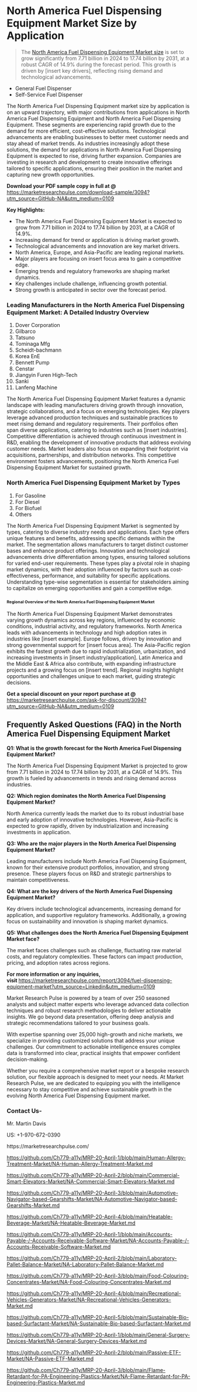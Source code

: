<h1>North America Fuel Dispensing Equipment Market&nbsp;Size by Application</h1><blockquote><p>The <a href="https://marketresearchpulse.com/download-sample/3094?utm_source=GitHub-NA&amp;utm_medium=0109">North America Fuel Dispensing Equipment Market size</a> is set to grow significantly from 7.71 billion in 2024 to 17.74 billion by 2031, at a robust CAGR of 14.9% during the forecast period. This growth is driven by [insert key drivers], reflecting rising demand and technological advancements.</p></blockquote><ul><li>General Fuel Dispenser <li> Self-Service Fuel Dispenser</li></ul><p>The North America Fuel Dispensing Equipment market size by application is on an upward trajectory, with major contributions from applications in North America Fuel Dispensing Equipment and North America Fuel Dispensing Equipment. These segments are experiencing rapid growth due to the demand for more efficient, cost-effective solutions. Technological advancements are enabling businesses to better meet customer needs and stay ahead of market trends. As industries increasingly adopt these solutions, the demand for applications in North America Fuel Dispensing Equipment is expected to rise, driving further expansion. Companies are investing in research and development to create innovative offerings tailored to specific applications, ensuring their position in the market and capturing new growth opportunities.</p><p><strong>Download your PDF sample copy in full at @ </strong><a href="https://marketresearchpulse.com/download-sample/3094?utm_source=GitHub-NA&amp;utm_medium=0109">https://marketresearchpulse.com/download-sample/3094?utm_source=GitHub-NA&amp;utm_medium=0109</a></p><p><strong>Key Highlights: </strong></p><ul><li>The North America Fuel Dispensing Equipment Market is expected to grow from 7.71 billion in 2024 to 17.74 billion by 2031, at a CAGR of 14.9%.</li><li>Increasing demand for trend or application is driving market growth.</li><li>Technological advancements and innovation are key market drivers.</li><li>North America, Europe, and Asia-Pacific are leading regional markets.</li><li>Major players are focusing on insert focus area to gain a competitive edge.</li><li>Emerging trends and regulatory frameworks are shaping market dynamics.</li><li>Key challenges include challenge, influencing growth potential.</li><li>Strong growth is anticipated in sector over the forecast period.</li></ul><h3>Leading Manufacturers in the North America Fuel Dispensing Equipment Market: A Detailed Industry Overview</h3><ol><li>Dover Corporation</li><li>Gilbarco</li><li>Tatsuno</li><li>Tominaga Mfg</li><li>Scheidt-bachmann</li><li>Korea EnE</li><li>Bennett Pump</li><li>Censtar</li><li>Jiangyin Furen High-Tech</li><li>Sanki</li><li>Lanfeng Machine</li></ol><div class="flex max-w-full flex-col flex-grow"><div class="min-h-8 text-message flex w-full flex-col items-end gap-2 whitespace-normal break-words [.text-message+&amp;]:mt-5" dir="auto" data-message-author-role="assistant" data-message-id="fd8432e4-4910-450d-b182-61b7bfb0a01f" data-message-model-slug="gpt-4o"><div class="flex w-full flex-col gap-1 empty:hidden first:pt-[3px]"><div class="markdown prose w-full break-words dark:prose-invert light"><p>The North America Fuel Dispensing Equipment Market features a dynamic landscape with leading manufacturers driving growth through innovation, strategic collaborations, and a focus on emerging technologies. Key players leverage advanced production techniques and sustainable practices to meet rising demand and regulatory requirements. Their portfolios often span diverse applications, catering to industries such as [insert industries]. Competitive differentiation is achieved through continuous investment in R&amp;D, enabling the development of innovative products that address evolving customer needs. Market leaders also focus on expanding their footprint via acquisitions, partnerships, and distribution networks. This competitive environment fosters advancements, positioning the North America Fuel Dispensing Equipment Market for sustained growth.</p></div></div></div></div><h3>North America Fuel Dispensing Equipment Market by Types</h3><ol><li>For Gasoline <li> For Diesel <li> For Biofuel <li> Others</li></ol><div class="flex max-w-full flex-col flex-grow"><div class="min-h-8 text-message flex w-full flex-col items-end gap-2 whitespace-normal break-words [.text-message+&amp;]:mt-5" dir="auto" data-message-author-role="assistant" data-message-id="084470be-0bb7-4664-bddf-5156b4f41249" data-message-model-slug="gpt-4o-mini"><div class="flex w-full flex-col gap-1 empty:hidden first:pt-[3px]"><div class="markdown prose w-full break-words dark:prose-invert light"><p>The North America Fuel Dispensing Equipment Market is segmented by types, catering to diverse industry needs and applications. Each type offers unique features and benefits, addressing specific demands within the market. The segmentation allows manufacturers to target distinct customer bases and enhance product offerings. Innovation and technological advancements drive differentiation among types, ensuring tailored solutions for varied end-user requirements. These types play a pivotal role in shaping market dynamics, with their adoption influenced by factors such as cost-effectiveness, performance, and suitability for specific applications. Understanding type-wise segmentation is essential for stakeholders aiming to capitalize on emerging opportunities and gain a competitive edge.</p></div></div></div></div><h3><span style="font-size: 11px;">Regional Overview of the North America Fuel Dispensing Equipment Market</span></h3><div class="flex max-w-full flex-col flex-grow"><div class="min-h-8 text-message flex w-full flex-col items-end gap-2 whitespace-normal break-words [.text-message+&amp;]:mt-5" dir="auto" data-message-author-role="assistant" data-message-id="e9038762-ce64-4e30-91c9-9bd413514231" data-message-model-slug="gpt-4o-mini"><div class="flex w-full flex-col gap-1 empty:hidden first:pt-[3px]"><div class="markdown prose w-full break-words dark:prose-invert light"><p>The North America Fuel Dispensing Equipment Market demonstrates varying growth dynamics across key regions, influenced by economic conditions, industrial activity, and regulatory frameworks. North America leads with advancements in technology and high adoption rates in industries like [insert example]. Europe follows, driven by innovation and strong governmental support for [insert focus area]. The Asia-Pacific region exhibits the fastest growth due to rapid industrialization, urbanization, and increasing investments in [insert industry/application]. Latin America and the Middle East &amp; Africa also contribute, with expanding infrastructure projects and a growing focus on [insert trend]. Regional insights highlight opportunities and challenges unique to each market, guiding strategic decisions.</p></div></div></div></div><p><strong>Get a special discount on your report purchase at @ </strong><a href="https://marketresearchpulse.com/ask-for-discount/3094?utm_source=GitHub-NA&amp;utm_medium=0109">https://marketresearchpulse.com/ask-for-discount/3094?utm_source=GitHub-NA&amp;utm_medium=0109</a></p><h2>Frequently Asked Questions (FAQ) in the North America Fuel Dispensing Equipment Market</h2><p><strong>Q1: What is the growth forecast for the North America Fuel Dispensing Equipment Market?</strong></p><p>The North America Fuel Dispensing Equipment Market is projected to grow from 7.71 billion in 2024 to 17.74 billion by 2031, at a CAGR of 14.9%. This growth is fueled by advancements in trends and rising demand across industries.</p><p><strong>Q2: Which region dominates the North America Fuel Dispensing Equipment Market?</strong></p><p>North America currently leads the market due to its robust industrial base and early adoption of innovative technologies. However, Asia-Pacific is expected to grow rapidly, driven by industrialization and increasing investments in application.</p><p><strong>Q3: Who are the major players in the North America Fuel Dispensing Equipment Market?</strong></p><p>Leading manufacturers include North America Fuel Dispensing Equipment, known for their extensive product portfolios, innovation, and strong presence. These players focus on R&amp;D and strategic partnerships to maintain competitiveness.</p><p><strong>Q4: What are the key drivers of the North America Fuel Dispensing Equipment Market?</strong></p><p>Key drivers include technological advancements, increasing demand for application, and supportive regulatory frameworks. Additionally, a growing focus on sustainability and innovation is shaping market dynamics.</p><p><strong>Q5: What challenges does the North America Fuel Dispensing Equipment Market face?</strong></p><p>The market faces challenges such as challenge, fluctuating raw material costs, and regulatory complexities. These factors can impact production, pricing, and adoption rates across regions.</p><p><strong>For more information or any inquiries, visit&nbsp;</strong><a href="https://marketresearchpulse.com/report/3094/fuel-dispensing-equipment-market?utm_source=Linkedin&utm_medium=0109">https://marketresearchpulse.com/report/3094/fuel-dispensing-equipment-market?utm_source=Linkedin&utm_medium=0109</a></p><p>Market Research Pulse is powered by a team of over 250 seasoned analysts and subject matter experts who leverage advanced data collection techniques and robust research methodologies to deliver actionable insights. We go beyond data presentation, offering deep analysis and strategic recommendations tailored to your business goals.</p><p>With expertise spanning over 25,000 high-growth and niche markets, we specialize in providing customized solutions that address your unique challenges. Our commitment to actionable intelligence ensures complex data is transformed into clear, practical insights that empower confident decision-making.</p><p>Whether you require a comprehensive market report or a bespoke research solution, our flexible approach is designed to meet your needs. At Market Research Pulse, we are dedicated to equipping you with the intelligence necessary to stay competitive and achieve sustainable growth in the evolving North America Fuel Dispensing Equipment market.</p><h3><strong>Contact Us-</strong></h3><p>Mr. Martin Davis</p><p>US: +1-970-672-0390</p><p>https://marketresearchpulse.com/</p><p><a href="https://github.com/Ch779-a11y/MRP-20-April-1/blob/main/Human-Allergy-Treatment-Market/NA-Human-Allergy-Treatment-Market.md">https://github.com/Ch779-a11y/MRP-20-April-1/blob/main/Human-Allergy-Treatment-Market/NA-Human-Allergy-Treatment-Market.md</a></p><p><a href="https://github.com/Ch779-a11y/MRP-20-April-2/blob/main/Commercial-Smart-Elevators-Market/NA-Commercial-Smart-Elevators-Market.md">https://github.com/Ch779-a11y/MRP-20-April-2/blob/main/Commercial-Smart-Elevators-Market/NA-Commercial-Smart-Elevators-Market.md</a></p><p><a href="https://github.com/Ch779-a11y/MRP-20-April-3/blob/main/Automotive-Navigator-based-Gearshifts-Market/NA-Automotive-Navigator-based-Gearshifts-Market.md">https://github.com/Ch779-a11y/MRP-20-April-3/blob/main/Automotive-Navigator-based-Gearshifts-Market/NA-Automotive-Navigator-based-Gearshifts-Market.md</a></p><p><a href="https://github.com/Ch779-a11y/MRP-20-April-4/blob/main/Heatable-Beverage-Market/NA-Heatable-Beverage-Market.md">https://github.com/Ch779-a11y/MRP-20-April-4/blob/main/Heatable-Beverage-Market/NA-Heatable-Beverage-Market.md</a></p><p><a href="https://github.com/Ch779-a11y/MRP-20-April-1/blob/main/Accounts-Payable-/-Accounts-Receivable-Software-Market/NA-Accounts-Payable-/-Accounts-Receivable-Software-Market.md">https://github.com/Ch779-a11y/MRP-20-April-1/blob/main/Accounts-Payable-/-Accounts-Receivable-Software-Market/NA-Accounts-Payable-/-Accounts-Receivable-Software-Market.md</a></p><p><a href="https://github.com/Ch779-a11y/MRP-20-April-2/blob/main/Laboratory-Pallet-Balance-Market/NA-Laboratory-Pallet-Balance-Market.md">https://github.com/Ch779-a11y/MRP-20-April-2/blob/main/Laboratory-Pallet-Balance-Market/NA-Laboratory-Pallet-Balance-Market.md</a></p><p><a href="https://github.com/Ch779-a11y/MRP-20-April-3/blob/main/Food-Colouring-Concentrates-Market/NA-Food-Colouring-Concentrates-Market.md">https://github.com/Ch779-a11y/MRP-20-April-3/blob/main/Food-Colouring-Concentrates-Market/NA-Food-Colouring-Concentrates-Market.md</a></p><p><a href="https://github.com/Ch779-a11y/MRP-20-April-4/blob/main/Recreational-Vehicles-Generators-Market/NA-Recreational-Vehicles-Generators-Market.md">https://github.com/Ch779-a11y/MRP-20-April-4/blob/main/Recreational-Vehicles-Generators-Market/NA-Recreational-Vehicles-Generators-Market.md</a></p><p><a href="https://github.com/Ch779-a11y/MRP-20-April-5/blob/main/Sustainable-Bio-based-Surfactant-Market/NA-Sustainable-Bio-based-Surfactant-Market.md">https://github.com/Ch779-a11y/MRP-20-April-5/blob/main/Sustainable-Bio-based-Surfactant-Market/NA-Sustainable-Bio-based-Surfactant-Market.md</a></p><p><a href="https://github.com/Ch779-a11y/MRP-20-April-1/blob/main/General-Surgery-Devices-Market/NA-General-Surgery-Devices-Market.md">https://github.com/Ch779-a11y/MRP-20-April-1/blob/main/General-Surgery-Devices-Market/NA-General-Surgery-Devices-Market.md</a></p><p><a href="https://github.com/Ch779-a11y/MRP-20-April-2/blob/main/Passive-ETF-Market/NA-Passive-ETF-Market.md">https://github.com/Ch779-a11y/MRP-20-April-2/blob/main/Passive-ETF-Market/NA-Passive-ETF-Market.md</a></p><p><a href="https://github.com/Ch779-a11y/MRP-20-April-3/blob/main/Flame-Retardant-for-PA-Engineering-Plastics-Market/NA-Flame-Retardant-for-PA-Engineering-Plastics-Market.md">https://github.com/Ch779-a11y/MRP-20-April-3/blob/main/Flame-Retardant-for-PA-Engineering-Plastics-Market/NA-Flame-Retardant-for-PA-Engineering-Plastics-Market.md</a></p>
